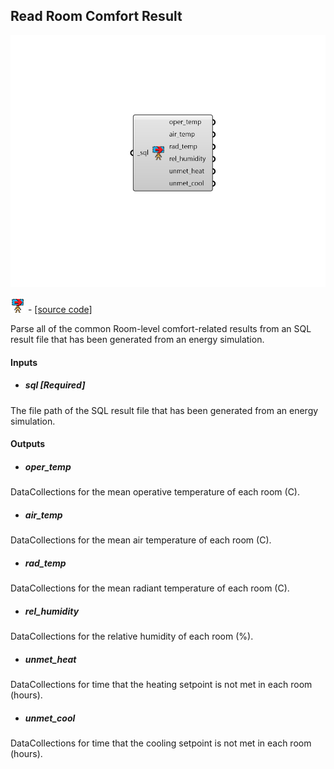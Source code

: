 ## Read Room Comfort Result

![](../../images/components/Read_Room_Comfort_Result.png)

![](../../images/icons/Read_Room_Comfort_Result.png) - [[source code]](https://github.com/ladybug-tools/honeybee-grasshopper-energy/blob/master/honeybee_grasshopper_energy/src//HB%20Read%20Room%20Comfort%20Result.py)


Parse all of the common Room-level comfort-related results from an SQL result file that has been generated from an energy simulation. 



#### Inputs
* ##### sql [Required]
The file path of the SQL result file that has been generated from an energy simulation. 

#### Outputs
* ##### oper_temp
DataCollections for the mean operative temperature of each room (C). 
* ##### air_temp
DataCollections for the mean air temperature of each room (C). 
* ##### rad_temp
DataCollections for the mean radiant temperature of each room (C). 
* ##### rel_humidity
DataCollections for the relative humidity of each room (%). 
* ##### unmet_heat
DataCollections for time that the heating setpoint is not met in each room (hours). 
* ##### unmet_cool
DataCollections for time that the cooling setpoint is not met in each room (hours). 